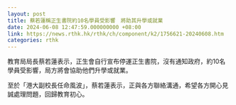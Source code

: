 ```yaml
---
layout: post
title: 蔡若蓮稱正生書院約10名學員受影響　將助其升學或就業
date: 2024-06-08 12:47:59.000000000 +08:00
link: https://news.rthk.hk/rthk/ch/component/k2/1756621-20240608.htm
categories: rthk
---
```


教育局局長蔡若蓮表示，正生會自行宣布停運正生書院，沒有通知政府，約10名學員受影響，局方將會協助他們升學或就業。

至於「港大副校長任命風波」，蔡若蓮表示，正與各方聯絡溝通，希望各方開心見誠處理問題，回歸教育初心。
